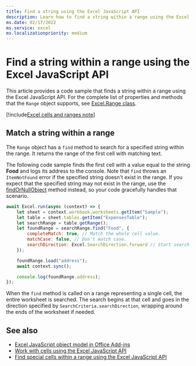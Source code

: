 ```yaml
---
title: Find a string using the Excel JavaScript API
description: Learn how to find a string within a range using the Excel JavaScript API.
ms.date: 02/17/2022
ms.service: excel
ms.localizationpriority: medium
---
```


# Find a string within a range using the Excel JavaScript API

This article provides a code sample that finds a string within a range using the Excel JavaScript API. For the complete list of properties and methods that the `Range` object supports, see [Excel.Range class](/javascript/api/excel/excel.range).

[!include[Excel cells and ranges note](../includes/note-excel-cells-and-ranges.md)]

## Match a string within a range

The `Range` object has a `find` method to search for a specified string within the range. It returns the range of the first cell with matching text.

The following code sample finds the first cell with a value equal to the string **Food** and logs its address to the console. Note that `find` throws an `ItemNotFound` error if the specified string doesn't exist in the range. If you expect that the specified string may not exist in the range, use the [findOrNullObject](../develop/application-specific-api-model.md#ornullobject-methods-and-properties) method instead, so your code gracefully handles that scenario.

```js
await Excel.run(async (context) => {
    let sheet = context.workbook.worksheets.getItem("Sample");
    let table = sheet.tables.getItem("ExpensesTable");
    let searchRange = table.getRange();
    let foundRange = searchRange.find("Food", {
        completeMatch: true, // Match the whole cell value.
        matchCase: false, // Don't match case.
        searchDirection: Excel.SearchDirection.forward // Start search at the beginning of the range.
    });

    foundRange.load("address");
    await context.sync();

    console.log(foundRange.address);
});
```

When the `find` method is called on a range representing a single cell, the entire worksheet is searched. The search begins at that cell and goes in the direction specified by `SearchCriteria.searchDirection`, wrapping around the ends of the worksheet if needed.

## See also

- [Excel JavaScript object model in Office Add-ins](excel-add-ins-core-concepts.md)
- [Work with cells using the Excel JavaScript API](excel-add-ins-cells.md)
- [Find special cells within a range using the Excel JavaScript API](excel-add-ins-ranges-special-cells.md)

